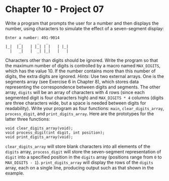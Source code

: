 # Chapter 10 - Project 07

Write a program that prompts the user for a number and then displays the number, using characters to simulate the effect of a seven-segment display:  

```
Enter a number: 491-9014
      _       _   _
|_|  |_|   | |_| | |   | |_|
  |   _|   |  _| |_|   |   |
```

Characters other than digits should be ignored. Write the program so that the maximum number of digits is controlled by a macro named `MAX_DIGITS`, which has the value 10. If the number contains more than this number of digits, the extra digits are ignored. _Hints_: Use two external arrays. One is the segments array (see Exercise 6 in Chapter 8), which stores data representing the correspondence between digits and segments. The other array, `digits` will be an array of characters with 4 rows (since each segmented digit is four characters high) and `MAX_DIGITS * 4` columns (digits are three characters wide, but a space is needed between digits for readability). Write your program as four functions: `main`, `clear_digits_array`, `process_digit`, and `print_digits_array`. Here are the prototypes for the latter three functions:  

```
void clear_digits_array(void);
void process_digit(int digit, int position);
void print_digits_array(void);
```

`clear_digits_array` will store blank characters into all elements of the `digits` array, `process_digit` will store the seven-segment representation of `digit` into a specified position in the `digits` array (positions range from `0` to `MAX_DIGITS - 1`). `print_digits_array` will display the rows of the `digits` array, each on a single line, producing output such as that shown in the example.  
